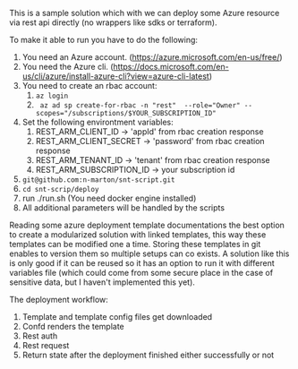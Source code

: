 This is a sample solution which with we can deploy some Azure resource via rest api directly (no wrappers like sdks or terraform).

To make it able to run you have to do the following:
1. You need an Azure account. (https://azure.microsoft.com/en-us/free/)
2. You need the Azure cli. (https://docs.microsoft.com/en-us/cli/azure/install-azure-cli?view=azure-cli-latest)
3. You need to create an rbac account:
    1. `az login`
    2. ` az ad sp create-for-rbac -n "rest"  --role="Owner" --scopes="/subscriptions/$YOUR_SUBSCRIPTION_ID"`
4. Set the following environtment variables:
    1. REST_ARM_CLIENT_ID -> 'appId' from rbac creation response
    2. REST_ARM_CLIENT_SECRET -> 'password' from rbac creation response
    3. REST_ARM_TENANT_ID -> 'tenant' from rbac creation response
    4. REST_ARM_SUBSCRIPTION_ID -> your subscription id
5. `git@github.com:n-marton/snt-script.git`
6. `cd snt-scrip/deploy`
7. run ./run.sh (You need docker engine installed)
8. All additional parameters will be handled by the scripts

Reading some azure deployment template documentations the best option to create a modularized solution with linked templates, this way these templates can be modified one a time. Storing these templates in git enables to version them so multiple setups can co exists. A solution like this is only good if it can be reused so it has an option to run it with different variables file (which could come from some secure place in the case of sensitive data, but I haven't implemented this yet).

The deployment workflow:
1. Template and template config files get downloaded
2. Confd renders the template
3. Rest auth
4. Rest request
5. Return state after the deployment finished either successfully or not

